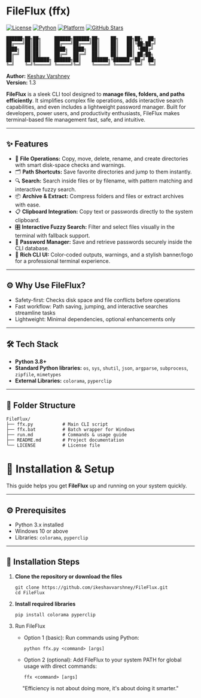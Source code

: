 # FileFlux (ffx)

[![License](https://img.shields.io/badge/License-MIT-red?style=flat-square)](LICENSE)   [![Python](https://img.shields.io/badge/Python-3.8%2B-darkgreen?style=flat-square)]()   [![Platform](https://img.shields.io/badge/Platform-Windows%20-blue?style=flat-square)]()   [![GitHub Stars](https://img.shields.io/github/stars/ikeshavvarshney/FileFlux?style=flat-square&color=yellow)]()  
```
██████╗██╗██╗     ██████╗██████╗██╗    ██╗   ██╗██╗  ██╗
██╔═══╝██║██║     ██╔═══╝██╔═══╝██║    ██║   ██║╚██╗██╔╝
████╗  ██║██║     ████╗  ████╗  ██║    ██║   ██║ ╚███╔╝
██╔═╝  ██║██║     ██╔═╝  ██╔═╝  ██║    ██║   ██║ ██╔██╗
██║    ██║██████╗ ██████╗██║    ██████╗╚██████╔╝██╔╝ ██╗
╚═╝    ╚═╝╚═════╝ ╚═════╝╚═╝    ╚═════╝ ╚═════╝ ╚═╝  ╚═╝
```
**Author:** [Keshav Varshney](https://github.com/ikeshavvarshney)  
**Version:** 1.3

**FileFlux** is a sleek CLI tool designed to **manage files, folders, and paths efficiently**. It simplifies complex file operations, adds interactive search capabilities, and even includes a lightweight password manager. Built for developers, power users, and productivity enthusiasts, FileFlux makes terminal-based file management fast, safe, and intuitive.

---

## ✨ Features
- 📁 **File Operations:** Copy, move, delete, rename, and create directories with smart disk-space checks and warnings.
- 🗂️ **Path Shortcuts:** Save favorite directories and jump to them instantly.
- 🔍 **Search:** Search inside files or by filename, with pattern matching and interactive fuzzy search.
- 📦 **Archive & Extract:** Compress folders and files or extract archives with ease.
- 📋 **Clipboard Integration:** Copy text or passwords directly to the system clipboard.
- 🎛️ **Interactive Fuzzy Search:** Filter and select files visually in the terminal with fallback support.
- 🔐 **Password Manager:** Save and retrieve passwords securely inside the CLI database.
- 🎨 **Rich CLI UI:** Color-coded outputs, warnings, and a stylish banner/logo for a professional terminal experience.

---

## ⚙️ Why Use FileFlux?
- Safety-first: Checks disk space and file conflicts before operations  
- Fast workflow: Path saving, jumping, and interactive searches streamline tasks  
- Lightweight: Minimal dependencies, optional enhancements only  

---

## 🛠️ Tech Stack
- **Python 3.8+**  
- **Standard Python libraries:** `os`, `sys`, `shutil`, `json`, `argparse`, `subprocess`, `zipfile`, `mimetypes` 
- **External Libraries:** `colorama`, `pyperclip` 

---

## 📂 Folder Structure
```
FileFlux/
├── ffx.py           # Main CLI script
├── ffx.bat          # Batch wrapper for Windows
├── run.md           # Commands & usage guide
├── README.md        # Project documentation
└── LICENSE          # License file
```

# 🚀 Installation & Setup

This guide helps you get **FileFlux** up and running on your system quickly.  

---

## ⚙️ Prerequisites

- Python 3.x installed  
- Windows 10 or above
- Libraries: `colorama`, `pyperclip`
  
---

## 📝 Installation Steps

1. **Clone the repository or download the files**  

   ```
   git clone https://github.com/ikeshavvarshney/FileFlux.git
   cd FileFlux
   ```
2. **Install required libraries**
   ```
   pip install colorama pyperclip
   ```
3. Run FileFlux
   - Option 1 (basic): Run commands using Python:
     ```
     python ffx.py <command> [args]
     ```
   - Option 2 (optional): Add FileFlux to your system PATH for global usage with direct commands:
     ```
     ffx <command> [args]
     ```
<p align='center'>"Efficiency is not about doing more, it's about doing it smarter."</p>  
